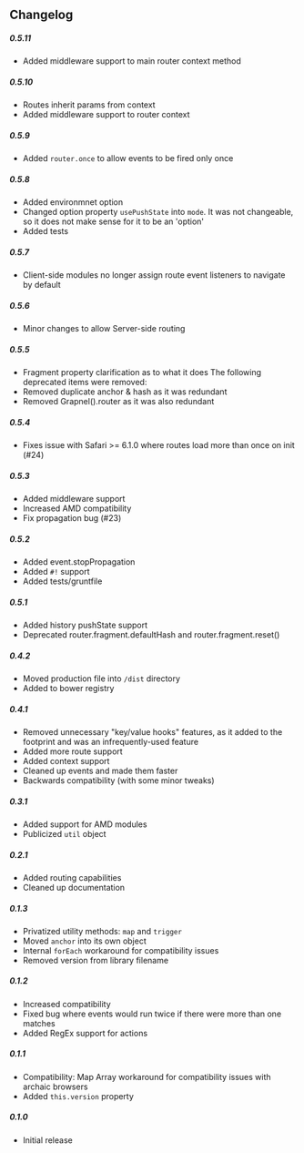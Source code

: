 ## Changelog

##### 0.5.11
* Added middleware support to main router context method

##### 0.5.10
* Routes inherit params from context
* Added middleware support to router context

##### 0.5.9
* Added `router.once` to allow events to be fired only once

##### 0.5.8
* Added environmnet option
* Changed option property `usePushState` into `mode`. It was not changeable, so it does not make sense for it to be an 'option'
* Added tests

##### 0.5.7
* Client-side modules no longer assign route event listeners to navigate by default

##### 0.5.6
* Minor changes to allow Server-side routing

##### 0.5.5
* Fragment property clarification as to what it does
The following deprecated items were removed:
* Removed duplicate anchor & hash as it was redundant
* Removed Grapnel().router as it was also redundant

##### 0.5.4
* Fixes issue with Safari >= 6.1.0 where routes load more than once on init (#24)

##### 0.5.3
* Added middleware support
* Increased AMD compatibility
* Fix propagation bug (#23)

##### 0.5.2
* Added event.stopPropagation
* Added `#!` support
* Added tests/gruntfile

##### 0.5.1
* Added history pushState support
* Deprecated router.fragment.defaultHash and router.fragment.reset()

##### 0.4.2
* Moved production file into `/dist` directory
* Added to bower registry

##### 0.4.1
* Removed unnecessary "key/value hooks" features, as it added to the footprint and was an infrequently-used feature
* Added more route support
* Added context support
* Cleaned up events and made them faster
* Backwards compatibility (with some minor tweaks)

##### 0.3.1
* Added support for AMD modules
* Publicized `util` object

##### 0.2.1
* Added routing capabilities
* Cleaned up documentation

##### 0.1.3
* Privatized utility methods: `map` and `trigger`
* Moved `anchor` into its own object
* Internal `forEach` workaround for compatibility issues
* Removed version from library filename

##### 0.1.2
* Increased compatibility
* Fixed bug where events would run twice if there were more than one matches
* Added RegEx support for actions

##### 0.1.1
* Compatibility: Map Array workaround for compatibility issues with archaic browsers
* Added `this.version` property

##### 0.1.0
* Initial release
